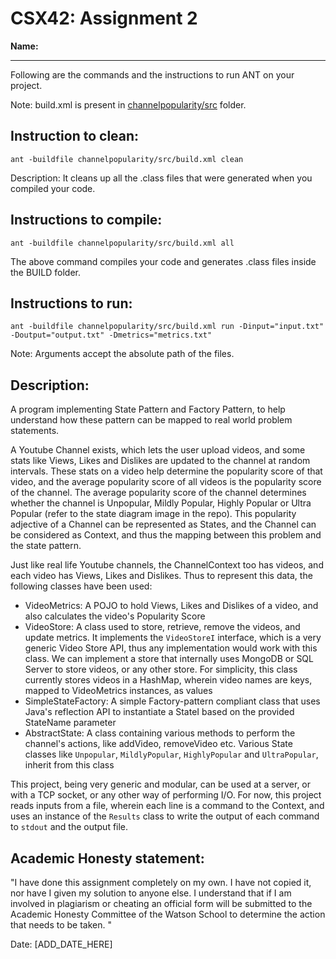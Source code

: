 # CSX42: Assignment 2
**Name:**

-----------------------------------------------------------------------

Following are the commands and the instructions to run ANT on your project.


Note: build.xml is present in [channelpopularity/src](./channelpopularity/src/) folder.

## Instruction to clean:

```commandline
ant -buildfile channelpopularity/src/build.xml clean
```

Description: It cleans up all the .class files that were generated when you
compiled your code.

## Instructions to compile:

```commandline
ant -buildfile channelpopularity/src/build.xml all
```
The above command compiles your code and generates .class files inside the BUILD folder.

## Instructions to run:

```commandline
ant -buildfile channelpopularity/src/build.xml run -Dinput="input.txt" -Doutput="output.txt" -Dmetrics="metrics.txt"
```
Note: Arguments accept the absolute path of the files.


## Description:
A program implementing State Pattern and Factory Pattern, to help understand how these pattern
can be mapped to real world problem statements.

A Youtube Channel exists, which lets the user upload videos, and some stats like Views, Likes and Dislikes
are updated to the channel at random intervals. These stats on a video help determine the popularity score
of that video, and the average popularity score of all videos is the popularity score of the channel.
The average popularity score of the channel determines whether the channel is Unpopular, Mildly Popular,
Highly Popular or Ultra Popular (refer to the state diagram image in the repo).
This popularity adjective of a Channel can be represented as States, and the Channel can be considered
as Context, and thus the mapping between this problem and the state pattern.

Just like real life Youtube channels, the ChannelContext too has videos, and each video has Views, Likes and Dislikes.
Thus to represent this data, the following classes have been used:
- VideoMetrics: A POJO to hold Views, Likes and Dislikes of a video, and also calculates the video's Popularity Score
- VideoStore: A class used to store, retrieve, remove the videos, and update metrics. It implements the `VideoStoreI` interface,
				which is a very generic Video Store API, thus any implementation would work with this class. We can implement a
				store that internally uses MongoDB or SQL Server to store videos, or any other store. For simplicity, this class 
				currently stores videos in a HashMap, wherein video names are keys, mapped to VideoMetrics instances, as values
- SimpleStateFactory: A simple Factory-pattern compliant class that uses Java's reflection API to instantiate a StateI based on
				the provided StateName parameter
- AbstractState: A class containing various methods to perform the channel's actions, like addVideo, removeVideo etc.
				Various State classes like `Unpopular`, `MildlyPopular`, `HighlyPopular` and `UltraPopular`, inherit from this class
				
This project, being very generic and modular, can be used at a server, or with a TCP socket, or any other way of performing I/O.
For now, this project reads inputs from a file, wherein each line is a command to the Context, and uses an instance of the `Results`
class to write the output of each command to `stdout` and the output file.

## Academic Honesty statement:

"I have done this assignment completely on my own. I have not copied
it, nor have I given my solution to anyone else. I understand that if
I am involved in plagiarism or cheating an official form will be
submitted to the Academic Honesty Committee of the Watson School to
determine the action that needs to be taken. "

Date: [ADD_DATE_HERE]


